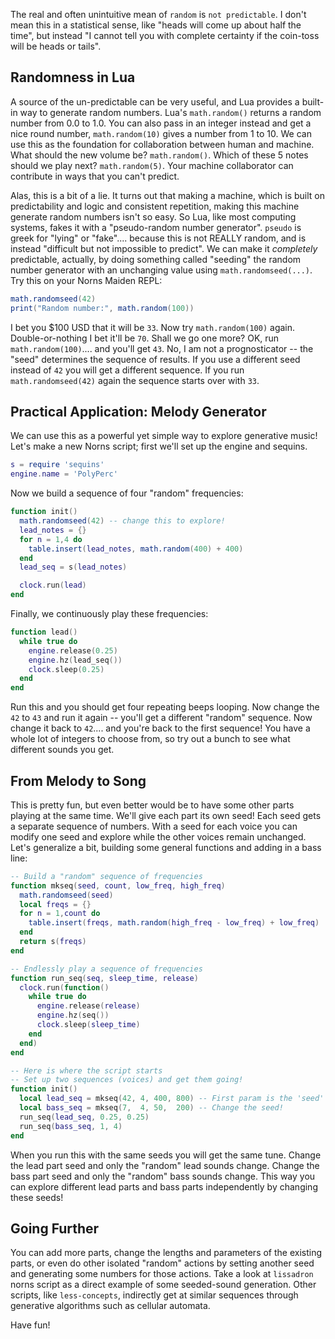 The real and often unintuitive mean of `random` is `not predictable`. I don't mean this in a statistical sense, like "heads will come up about half the time", but instead "I cannot tell you with complete certainty if the coin-toss will be heads or tails".

## Randomness in Lua

A source of the un-predictable can be very useful, and Lua provides a built-in way to generate random numbers. Lua's `math.random()` returns a random number from 0.0 to 1.0. You can also pass in an integer instead and get a nice round number, `math.random(10)` gives a number from 1 to 10. We can use this as the foundation for collaboration between human and machine. What should the new volume be? `math.random()`. Which of these 5 notes should we play next? `math.random(5)`. Your machine collaborator can contribute in ways that you can't predict.

Alas, this is a bit of a lie. It turns out that making a machine, which is built on predictability and logic and consistent repetition, making this machine generate random numbers isn't so easy. So Lua, like most computing systems, fakes it with a "pseudo-random number generator". `pseudo` is greek for "lying" or "fake".... because this is not REALLY random, and is instead "difficult but not impossible to predict". We can make it _completely_ predictable, actually, by doing something called "seeding" the random number generator with an unchanging value using `math.randomseed(...)`. Try this on your Norns Maiden REPL:

```lua
math.randomseed(42)
print("Random number:", math.random(100))
```

I bet you $100 USD that it will be `33`. Now try `math.random(100)` again. Double-or-nothing I bet it'll be `70`. Shall we go one more? OK, run `math.random(100)`.... and you'll get `43`. No, I am not a prognosticator -- the "seed" determines the sequence of results. If you use a different seed instead of `42` you will get a different sequence. If you run `math.randomseed(42)` again the sequence starts over with `33`.

## Practical Application: Melody Generator

We can use this as a powerful yet simple way to explore generative music! Let's make a new Norns script; first we'll set up the engine and sequins.

```lua
s = require 'sequins'
engine.name = 'PolyPerc'
```

Now we build a sequence of four "random" frequencies:

```lua
function init()
  math.randomseed(42) -- change this to explore!
  lead_notes = {}
  for n = 1,4 do
    table.insert(lead_notes, math.random(400) + 400)
  end
  lead_seq = s(lead_notes)

  clock.run(lead)
end
```

Finally, we continuously play these frequencies:

```lua
function lead()
  while true do
    engine.release(0.25)
    engine.hz(lead_seq())
    clock.sleep(0.25)
  end
end
```

Run this and you should get four repeating beeps looping. Now change the `42` to `43` and run it again -- you'll get a different "random" sequence. Now change it back to `42`.... and you're back to the first sequence! You have a whole lot of integers to choose from, so try out a bunch to see what different sounds you get.

## From Melody to Song

This is pretty fun, but even better would be to have some other parts playing at the same time. We'll give each part its own seed! Each seed gets a separate sequence of numbers. With a seed for each voice you can modify one seed and explore while the other voices remain unchanged. Let's generalize a bit, building some general functions and adding in a bass line:

```lua
-- Build a "random" sequence of frequencies
function mkseq(seed, count, low_freq, high_freq)
  math.randomseed(seed)
  local freqs = {}
  for n = 1,count do
    table.insert(freqs, math.random(high_freq - low_freq) + low_freq)
  end
  return s(freqs)
end

-- Endlessly play a sequence of frequencies
function run_seq(seq, sleep_time, release)
  clock.run(function()
    while true do
      engine.release(release)
      engine.hz(seq())
      clock.sleep(sleep_time)
    end
  end)
end

-- Here is where the script starts
-- Set up two sequences (voices) and get them going!
function init()
  local lead_seq = mkseq(42, 4, 400, 800) -- First param is the 'seed'
  local bass_seq = mkseq(7,  4, 50,  200) -- Change the seed!
  run_seq(lead_seq, 0.25, 0.25)
  run_seq(bass_seq, 1, 4)
end
```

When you run this with the same seeds you will get the same tune. Change the lead part seed and only the "random" lead sounds change. Change the bass part seed and only the "random" bass sounds change. This way you can explore different lead parts and bass parts independently by changing these seeds!

## Going Further

You can add more parts, change the lengths and parameters of the existing parts, or even do other isolated "random" actions by setting another seed and generating some numbers for those actions. Take a look at `lissadron` norns script as a direct example of some seeded-sound generation. Other scripts, like `less-concepts`, indirectly get at similar sequences through generative algorithms such as cellular automata.

Have fun!

